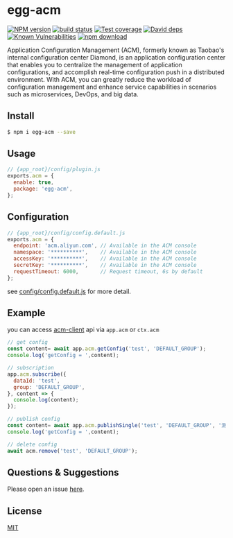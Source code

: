 # egg-acm

[![NPM version][npm-image]][npm-url]
[![build status][travis-image]][travis-url]
[![Test coverage][codecov-image]][codecov-url]
[![David deps][david-image]][david-url]
[![Known Vulnerabilities][snyk-image]][snyk-url]
[![npm download][download-image]][download-url]

[npm-image]: https://img.shields.io/npm/v/egg-acm.svg?style=flat-square
[npm-url]: https://npmjs.org/package/egg-acm
[travis-image]: https://img.shields.io/travis/eggjs/egg-acm.svg?style=flat-square
[travis-url]: https://travis-ci.org/eggjs/egg-acm
[codecov-image]: https://img.shields.io/codecov/c/github/eggjs/egg-acm.svg?style=flat-square
[codecov-url]: https://codecov.io/github/eggjs/egg-acm?branch=master
[david-image]: https://img.shields.io/david/eggjs/egg-acm.svg?style=flat-square
[david-url]: https://david-dm.org/eggjs/egg-acm
[snyk-image]: https://snyk.io/test/npm/egg-acm/badge.svg?style=flat-square
[snyk-url]: https://snyk.io/test/npm/egg-acm
[download-image]: https://img.shields.io/npm/dm/egg-acm.svg?style=flat-square
[download-url]: https://npmjs.org/package/egg-acm

Application Configuration Management (ACM), formerly known as Taobao's internal configuration center Diamond, is an application configuration center that enables you to centralize the management of application configurations, and accomplish real-time configuration push in a distributed environment. With ACM, you can greatly reduce the workload of configuration management and enhance service capabilities in scenarios such as microservices, DevOps, and big data.

## Install

```bash
$ npm i egg-acm --save
```

## Usage

```js
// {app_root}/config/plugin.js
exports.acm = {
  enable: true,
  package: 'egg-acm',
};
```

## Configuration

```js
// {app_root}/config/config.default.js
exports.acm = {
  endpoint: 'acm.aliyun.com', // Available in the ACM console
  namespace: '**********',    // Available in the ACM console
  accessKey: '**********',    // Available in the ACM console
  secretKey: '**********',    // Available in the ACM console
  requestTimeout: 6000,       // Request timeout, 6s by default
};
```

see [config/config.default.js](config/config.default.js) for more detail.

## Example

you can access [acm-client](https://github.com/acm-group/acm-sdk-nodejs#api) api via `app.acm` or `ctx.acm`
```js
// get config
const content= await app.acm.getConfig('test', 'DEFAULT_GROUP');
console.log('getConfig = ',content);

// subscription
app.acm.subscribe({
  dataId: 'test',
  group: 'DEFAULT_GROUP',
}, content => {
  console.log(content);
});

// publish config
const content= await app.acm.publishSingle('test', 'DEFAULT_GROUP', '测试');
console.log('getConfig = ',content);

// delete config
await acm.remove('test', 'DEFAULT_GROUP');
```

## Questions & Suggestions

Please open an issue [here](https://github.com/eggjs/egg/issues).

## License

[MIT](LICENSE)
